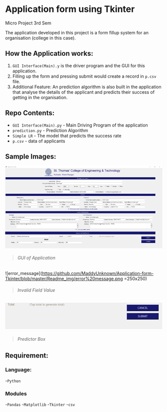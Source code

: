 # Application form using Tkinter
Micro Project 3rd Sem

The application developed in this project is a form fillup system for an organisation (college in this case).

## How the Application works:
1. `GUI Interface(Main).y` is the driver program and the GUI for this application.
2. Filling up the form and pressing submit would create a record in `p.csv` file.
3. Additional Feature: An prediction algorithm is also built in the application that analyse the details of the applicant and predicts their success of getting in the organisation.

## Repo Contents:
- `GUI Interface(Main).py` - Main Driving Program of the application
- `prediction.py` - Prediction Algorithm
- `Simple LR` - The model that predicts the success rate
- `p.csv` - data of applicants

## Sample Images:

![application example](https://github.com/MaddyUnknown/Application-form-Tkinter/blob/master/Readme_img/Application%20form.png)
> ###### GUI of Application

![error_message](https://github.com/MaddyUnknown/Application-form-Tkinter/blob/master/Readme_img/error%20message.png =250x250)
> ###### Invalid Field Value

![predictor](https://github.com/MaddyUnknown/Application-form-Tkinter/blob/master/Readme_img/predictor.png)
> ###### Predictor Box

## Requirement:
  ### Language:
  -`Python`
  ### Modules
  -`Pandas`
  -`Matplotlib`
  -`Tkinter`
  -`csv`
